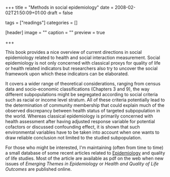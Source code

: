 +++
title = "Methods in social epidemiology"
date = 2008-02-02T21:50:09+01:00
draft = false

tags = ["readings"]
categories = []

[header]
image = ""
caption = ""
preview = true

+++

This book provides a nice overview of current directions in social epidemiology related to health and social interaction measurement. Social epidemiology is not only concerned with classical proxys for quality of life or health related indicators but researchers also try to uncover the social framework upon which these indicators can be elaborated.

It covers a wider range of theoretical considerations, ranging from census data and socio-economic classifications (Chapters 3 and 9), the way different subpopulations might be segregated according to social criteria such as racial or income level stratum. All of these criteria potentially lead to the determination of community membership that could explain much of the observed discrepancy between health status of targeted subpopulation in the world. Whereas classical epidemiology is primarily concerned with health assessment after having adjusted response variable for potential cofactors or discussed confounding effect, it is shown that such environmental variables have to be taken into account when one wants to draw reliable conclusion not limited to the studied subpopulation.

For those who might be interested, I'm maintaining (often from time to time) a small database of some recent articles related to [Epidemiology][Epidemiology] and quality of life studies. Most of the article are available as pdf on the web when new issues of *Emerging Themes in Epidemiology* or *Health and Quality of Life Outcomes* are published online.

[epidemiology]: http://www.aliquote.org/articles/tech/epidemiology/
